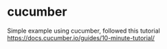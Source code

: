 # cucumber
Simple example using cucumber, followed this tutorial
https://docs.cucumber.io/guides/10-minute-tutorial/
